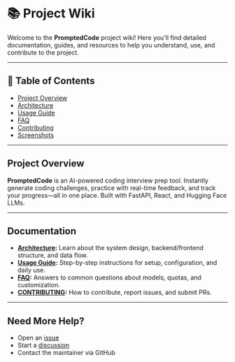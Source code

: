 # 📚 Project Wiki

Welcome to the **PromptedCode** project wiki! Here you'll find detailed documentation, guides, and resources to help you understand, use, and contribute to the project.

---

## 📖 Table of Contents

- [Project Overview](#project-overview)
- [Architecture](architecture.md)
- [Usage Guide](usage-guide.md)
- [FAQ](faq.md)
- [Contributing](../CONTRIBUTING.md)
- [Screenshots](screenshots/)

---

## Project Overview

**PromptedCode** is an AI-powered coding interview prep tool. Instantly generate coding challenges, practice with real-time feedback, and track your progress—all in one place. Built with FastAPI, React, and Hugging Face LLMs.

---

## Documentation

- **[Architecture](architecture.md):** Learn about the system design, backend/frontend structure, and data flow.
- **[Usage Guide](usage-guide.md):** Step-by-step instructions for setup, configuration, and daily use.
- **[FAQ](faq.md):** Answers to common questions about models, quotas, and customization.
- **[CONTRIBUTING](../CONTRIBUTING.md):** How to contribute, report issues, and submit PRs.

---

## Need More Help?

- Open an [issue](https://github.com/ethanvillalovoz/llm-coding-challenge-generator/issues)
- Start a [discussion](https://github.com/ethanvillalovoz/llm-coding-challenge-generator/discussions)
- Contact the maintainer via GitHub
